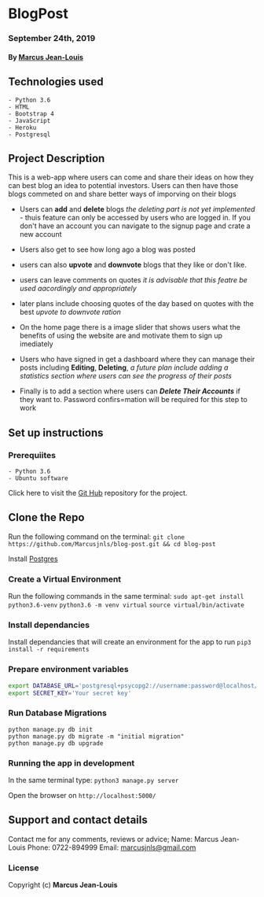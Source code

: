 # **BlogPost**

### September 24th, 2019
#### By **[Marcus Jean-Louis](https://github.com/marcusjnls)**

## Technologies used
    - Python 3.6
    - HTML
    - Bootstrap 4
    - JavaScript
    - Heroku
    - Postgresql

## Project Description

This is a web-app where users can come and share their ideas on how they can best blog an idea to potential investors. Users can then have those blogs commeted on and share better ways of imporving on their blogs

-   Users can **add** and **delete** blogs _the deleting part is not yet implemented_ - thuis feature can only be accessed by users who are logged in. If you don't have an account you can navigate to the signup page and crate a new account

-   Users also get to see how long ago a blog was posted

-   users can also **upvote** and **downvote** blogs that they like or don't like.

-   users can leave comments on quotes _it is advisable that this featre be used aacordingly and appropriately_

-   later plans include choosing quotes of the day based on quotes with the best _upvote to downvote ration_

-   On the home page there is a image slider that shows users what the benefits of using the website are and motivate them to sign up imediately

-   Users who have signed in get a dashboard where they can manage their posts including **Editing**, **Deleting**, _a future plan include adding a statistics section where users can see the progress of their posts_

-   Finally is to add a section where users can **_Delete Their Accounts_** if they want to. Password confirs=mation will be required for this step to work

## Set up instructions

### Prerequiites
    - Python 3.6
    - Ubuntu software

Click here to visit the [Git Hub](https://github.com/marcusjnls/blog-post) repository for the project.

## Clone the Repo
Run the following command on the terminal:
`git clone https://github.com/Marcusjnls/blog-post.git && cd blog-post`

Install [Postgres](https://www.postgresql.org/download/)

### Create a Virtual Environment
Run the following commands in the same terminal:
`sudo apt-get install python3.6-venv`
`python3.6 -m venv virtual`
`source virtual/bin/activate`

### Install dependancies
Install dependancies that will create an environment for the app to run
`pip3 install -r requirements`

### Prepare environment variables
```bash
export DATABASE_URL='postgresql+psycopg2://username:password@localhost/pitchit'
export SECRET_KEY='Your secret key'
```

### Run Database Migrations
```
python manage.py db init
python manage.py db migrate -m "initial migration"
python manage.py db upgrade
```

### Running the app in development
In the same terminal type:
`python3 manage.py server`

Open the browser on `http://localhost:5000/`

## Support and contact details
Contact me for any comments, reviews or advice;
Name: Marcus Jean-Louis
Phone: 0722-894999
Email: marcusjnls@gmail.com

### License
Copyright (c) **Marcus Jean-Louis**
